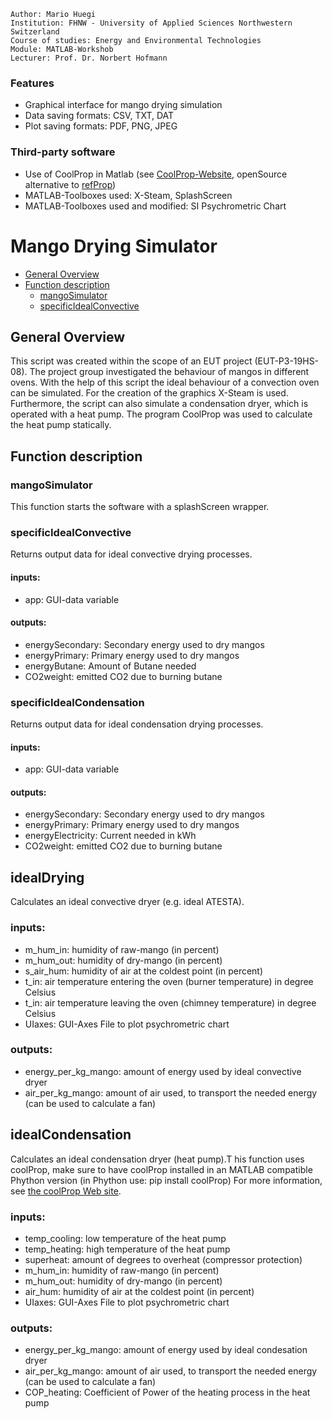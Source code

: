 ```
Author: Mario Huegi
Institution: FHNW - University of Applied Sciences Northwestern Switzerland
Course of studies: Energy and Environmental Technologies
Module: MATLAB-Workshob
Lecturer: Prof. Dr. Norbert Hofmann
```

### Features
* Graphical interface for mango drying simulation
* Data saving formats: CSV, TXT, DAT
* Plot saving formats: PDF, PNG, JPEG

### Third-party software
* Use of CoolProp in Matlab (see [CoolProp-Website](http://www.coolprop.org/ "CoolProp-Website"), openSource alternative to [refProp](https://www.nist.gov/srd/refprop "refProp"))
* MATLAB-Toolboxes used: X-Steam, SplashScreen
* MATLAB-Toolboxes used and modified: SI Psychrometric Chart

# Mango Drying Simulator

* [General Overview](#general-overview)
* [Function description](#function-description)
  * [mangoSimulator](#mangosimulator)
  * [specificIdealConvective](#specificidealconvective)


## General Overview
This script was created within the scope of an EUT project (EUT-P3-19HS-08). The project group investigated the behaviour of mangos in different ovens. With the help of this script the ideal behaviour of a convection oven can be simulated. For the creation of the graphics X-Steam is used. Furthermore, the script can also simulate a condensation dryer, which is operated with a heat pump. The program CoolProp was used to calculate the heat pump statically.

## Function description
### mangoSimulator
This function starts the software with a splashScreen wrapper.

### specificIdealConvective
Returns output data for ideal convective drying processes.
#### inputs:
* app: GUI-data variable
#### outputs:
* energySecondary: Secondary energy used to dry mangos
* energyPrimary:   Primary energy used to dry mangos
* energyButane:    Amount of Butane needed
* CO2weight:       emitted CO2 due to burning butane

### specificIdealCondensation
Returns output data for ideal condensation drying processes.
#### inputs:
* app: GUI-data variable
#### outputs:
* energySecondary:    Secondary energy used to dry mangos
* energyPrimary:      Primary energy used to dry mangos
* energyElectricity:  Current needed in kWh
* CO2weight:          emitted CO2 due to burning butane

## idealDrying
Calculates an ideal convective dryer (e.g. ideal ATESTA).
### inputs:
* m_hum_in:   humidity of raw-mango (in percent)
* m_hum_out:  humidity of dry-mango (in percent)
* s_air_hum:  humidity of air at the coldest point (in percent)
* t_in:       air temperature entering the oven (burner temperature) in degree Celsius
* t_in:       air temperature leaving the oven (chimney temperature) in degree Celsius
* UIaxes:     GUI-Axes File to plot psychrometric chart
### outputs:
* energy_per_kg_mango:    amount of energy used by ideal convective dryer
* air_per_kg_mango:       amount of air used, to transport the needed energy (can be used to calculate a fan)

## idealCondensation 
Calculates an ideal condensation dryer (heat pump).T his function uses coolProp, make sure to have coolProp installed in an MATLAB compatible Phython version (in Phython use: pip install coolProp) For more information, see <a href="coolProp: web('http://www.coolprop.org/')">the coolProp Web site</a>.
### inputs:
* temp_cooling:   low temperature of the heat pump
* temp_heating:   high temperature of the heat pump
* superheat:      amount of degrees to overheat (compressor protection)
* m_hum_in:       humidity of raw-mango (in percent)
* m_hum_out:      humidity of dry-mango (in percent)
* air_hum:        humidity of air at the coldest point (in percent)
* UIaxes:         GUI-Axes File to plot psychrometric chart
### outputs:
* energy_per_kg_mango:    amount of energy used by ideal condesation dryer
* air_per_kg_mango:       amount of air used, to transport the needed energy (can be used to calculate a fan)
* COP_heating:            Coefficient of Power of the heating process in the heat pump